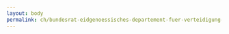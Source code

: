 ```yaml
---
layout: body
permalink: ch/bundesrat-eidgenoessisches-departement-fuer-verteidigung-bevoelkerungsschutz-und-sport-armasuisse-vbs-armasuisse-ressourcen-und-support-finanzen-kredit-und-vertragsbewirtschaftung-kreditoren-debitorenbuchhaltung/
---
```


